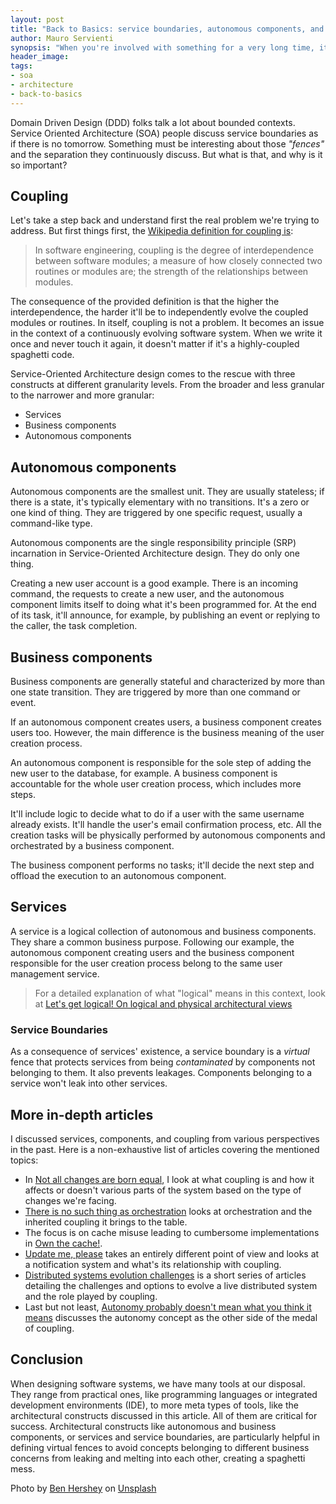 ```yaml
---
layout: post
title: "Back to Basics: service boundaries, autonomous components, and coupling"
author: Mauro Servienti
synopsis: "When you're involved with something for a very long time, it's easy to fall into the trap of taking many concepts for granted. Let's go back to the basics and build a common foundation. Today's topics are service boundaries, autonomous components, and coupling."
header_image: 
tags:
- soa
- architecture
- back-to-basics
---
```


Domain Driven Design (DDD) folks talk a lot about bounded contexts. Service Oriented Architecture (SOA) people discuss service boundaries as if there is no tomorrow. Something must be interesting about those _"fences"_ and the separation they continuously discuss. But what is that, and why is it so important?

## Coupling

Let's take a step back and understand first the real problem we're trying to address. But first things first, the [Wikipedia definition for coupling is](https://en.wikipedia.org/wiki/Coupling_%28computer_programming%29):

> In software engineering, coupling is the degree of interdependence between software modules; a measure of how closely connected two routines or modules are; the strength of the relationships between modules.

The consequence of the provided definition is that the higher the interdependence, the harder it'll be to independently evolve the coupled modules or routines. In itself, coupling is not a problem. It becomes an issue in the context of a continuously evolving software system. When we write it once and never touch it again, it doesn't matter if it's a highly-coupled spaghetti code.

Service-Oriented Architecture design comes to the rescue with three constructs at different granularity levels. From the broader and less granular to the narrower and more granular:

- Services
- Business components
- Autonomous components

## Autonomous components

Autonomous components are the smallest unit. They are usually stateless; if there is a state, it's typically elementary with no transitions. It's a zero or one kind of thing. They are triggered by one specific request, usually a command-like type.

Autonomous components are the single responsibility principle (SRP) incarnation in Service-Oriented Architecture design. They do only one thing.

Creating a new user account is a good example. There is an incoming command, the requests to create a new user, and the autonomous component limits itself to doing what it's been programmed for. At the end of its task, it'll announce, for example, by publishing an event or replying to the caller, the task completion.

## Business components

Business components are generally stateful and characterized by more than one state transition. They are triggered by more than one command or event.

If an autonomous component creates users, a business component creates users too. However, the main difference is the business meaning of the user creation process.

An autonomous component is responsible for the sole step of adding the new user to the database, for example. A business component is accountable for the whole user creation process, which includes more steps.

It'll include logic to decide what to do if a user with the same username already exists. It'll handle the user's email confirmation process, etc. All the creation tasks will be physically performed by autonomous components and orchestrated by a business component.

The business component performs no tasks; it'll decide the next step and offload the execution to an autonomous component.

## Services

A service is a logical collection of autonomous and business components. They share a common business purpose. Following our example, the autonomous component creating users and the business component responsible for the user creation process belong to the same user management service.

> For a detailed explanation of what "logical" means in this context, look at [Let's get logical! On logical and physical architectural views](https://milestone.topics.it/2022/01/25/lets-get-logical.html)

### Service Boundaries

As a consequence of services' existence, a service boundary is a _virtual_ fence that protects services from being _contaminated_ by components not belonging to them. It also prevents leakages. Components belonging to a service won't leak into other services.

## More in-depth articles

I discussed services, components, and coupling from various perspectives in the past. Here is a non-exhaustive list of articles covering the mentioned topics:

- In [Not all changes are born equal](https://milestone.topics.it/2021/03/10/not-all-changes-are-born-equal.html), I look at what coupling is and how it affects or doesn't various parts of the system based on the type of changes we're facing.
- [There is no such thing as orchestration](https://milestone.topics.it/2021/07/08/no-orchstration.html) looks at orchestration and the inherited coupling it brings to the table.
- The focus is on cache misuse leading to cumbersome implementations in [Own the cache!](https://milestone.topics.it/2021/07/15/own-the-cache.html).
- [Update me, please](https://milestone.topics.it/2021/08/03/update-me-please.html) takes an entirely different point of view and looks at a notification system and what's its relationship with coupling.
- [Distributed systems evolution challenges](https://milestone.topics.it/2022/06/11/distributed-systems-evolution-challenges.html) is a short series of articles detailing the challenges and options to evolve a live distributed system and the role played by coupling.
- Last but not least, [Autonomy probably doesn't mean what you think it means](https://milestone.topics.it/2022/09/05/autonomy.html) discusses the autonomy concept as the other side of the medal of coupling.

## Conclusion

When designing software systems, we have many tools at our disposal. They range from practical ones, like programming languages or integrated development environments (IDE), to more meta types of tools, like the architectural constructs discussed in this article. All of them are critical for success. Architectural constructs like autonomous and business components, or services and service boundaries, are particularly helpful in defining virtual fences to avoid concepts belonging to different business concerns from leaking and melting into each other, creating a spaghetti mess.

Photo by <a href="https://unsplash.com/@benhershey?utm_source=unsplash&utm_medium=referral&utm_content=creditCopyText">Ben Hershey</a> on <a href="https://unsplash.com/photos/8KaU5I4SBIw?utm_source=unsplash&utm_medium=referral&utm_content=creditCopyText">Unsplash</a>
